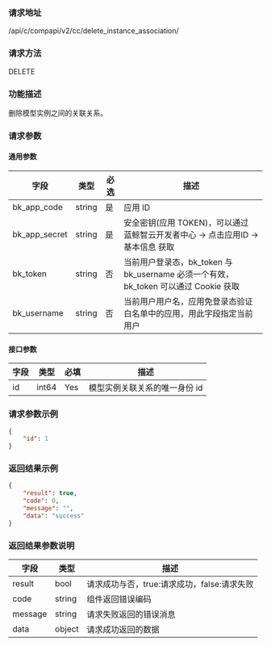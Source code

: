 
### 请求地址

/api/c/compapi/v2/cc/delete_instance_association/



### 请求方法

DELETE


### 功能描述

删除模型实例之间的关联关系。

### 请求参数


#### 通用参数

| 字段 | 类型 | 必选 |  描述 |
|-----------|------------|--------|------------|
| bk_app_code  |  string    | 是 | 应用 ID     |
| bk_app_secret|  string    | 是 | 安全密钥(应用 TOKEN)，可以通过 蓝鲸智云开发者中心 -&gt; 点击应用ID -&gt; 基本信息 获取 |
| bk_token     |  string    | 否 | 当前用户登录态，bk_token 与 bk_username 必须一个有效，bk_token 可以通过 Cookie 获取 |
| bk_username  |  string    | 否 | 当前用户用户名，应用免登录态验证白名单中的应用，用此字段指定当前用户 |

#### 接口参数
| 字段                 |  类型      | 必填	   |  描述          |
|----------------------|------------|--------|-----------------------------|
| id           | int64     | Yes    | 模型实例关联关系的唯一身份 id             |

### 请求参数示例

``` json
{
    "id": 1
}
```

### 返回结果示例

```json
{
    "result": true,
    "code": 0,
    "message": "",
    "data": "success"
}

```

### 返回结果参数说明

| 字段      | 类型      | 描述      |
|-----------|-----------|-----------|
| result    | bool      | 请求成功与否，true:请求成功，false:请求失败 |
| code      | string    | 组件返回错误编码 |
| message   | string    | 请求失败返回的错误消息 |
| data      | object    | 请求成功返回的数据 |
